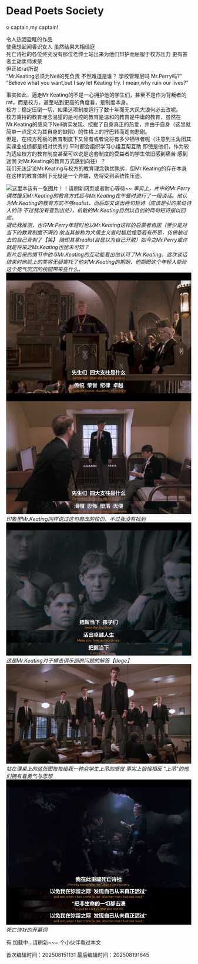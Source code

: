 # Dead Poets Society

o captain,my captain!  
  

令人热泪盈眶的作品  
使我想起闻香识女人 虽然结果大相径庭  
死亡诗社的各位终究没有那位老绅士站出来为他们辩护而屈服于校方压力 更有甚者主动卖师求荣  
但正如rat所说  
“Mr.Keating必须为Neil的死负责 不然难道是谁？ 学校管理层吗 Mr.Perry吗?”  
“Believe what you want,but I say let Keating fry.
I mean,why ruin our lives?”  
  
事实如此，逼走Mr.Keating的不是一心拥护他的学生们，甚至不是作为背叛者的rat，而是校方，甚至站到更高的角度看，是制度本身。  
校方：稳定压倒一切，如果这项制度运行了数十年而无大风大浪何必去改呢。  
校方秉持的教育理念渴望的是可控的教育是温和的教育是中庸的教育，虽然在Mr.Keating的感染下Neil确实发现、挖掘了自身真正的热爱，并由于自身（这里就简单一点定义为其自身的缺陷）的性格上的拧巴转而走向悲剧。   
但是，在校方死板的教育制度下又曾有或者说将有多少牺牲者呢（注意到主角团其实课业成绩都是相对优秀的 平时都会组织学习小组互帮互助 即使是他们，作为较为适应校方的教育制度甚至可以说是这套制度的受益者的学生依旧感到痛苦 感到迷惘 对Mr.Keating的教育方式感到向往）？  
我们无法定论Mr.Keating与校方的教育理念孰优孰劣，但Mr.Keating的存在本身在这样的教育体制下无疑是一个异端，势将受到系统性压迫。  
  

![这里本该有一张图片！！请刷新网页或者耐心等待~~](/images/DeadPoetsSociety3.png)
*事实上，片中的Mr.Perry偶然撞见Mr.Keating的教育方式后与Mr.Keating在午餐时进行了一段谈话。他认为Mr.Keating的教育方式不够realist，而后却又说出两句短诗（应该是引的某位诗人的诗 不过我没有查到出处），机敏的Mr.Keating自然以自创的两句短诗报以回应。*  
*据此我推测，也许Mr.Perry年轻时也以Mr.Keating这样的启蒙者自居（至少是对当下的教育制度不满的 故当其被称为犬儒主义者时尴尬惶恐若有所思，仿佛被过去的自己背刺了【笑】 随即其拿realist自居以为自己开脱）如今之Mr.Perry或许就是将来之Mr.Keating也犹未可知？*  
*影片后来的情节中他与Mr.Keating的互动能看出他认可了Mr.Keating。这次谈话结束时他脸上的笑容无疑寄托了他对Mr.Keating的期盼，他期盼这个年轻人能给这个死气沉沉的校园带来些什么。*
![这里本该有一张图片！！请刷新网页或者耐心等待~~](/images/DeadPoetsSociety4.png)
*印象里Mr.Keating同样说过这句魔改的校训，不过我没有找到*
![这里本该有一张图片！！请刷新网页或者耐心等待~~](/images/DeadPoetsSociety5.png)
*这是Mr.Keating对于搏击俱乐部的问题的解答【doge】*
![这里本该有一张图片！！请刷新网页或者耐心等待~~](/images/DeadPoetsSociety2.png)
*站在课桌上的这张图每每给我一种众学生上吊的感觉 事实上恰恰相反 “上吊”的他们拥有着勇气与思想*
![这里本该有一张图片！！请刷新网页或者耐心等待~~](/images/DeadPoetsSociety1.png)
*死亡诗社的开幕词*

有 <span id="busuanzi_page_pv">加载中...请刷新~~~</span> 个小伙伴看过本文


<!-- 文章编辑时间信息 -->
首次编辑时间：202508151131
最后编辑时间：202508191645
<!-- 编辑时间信息结束 -->